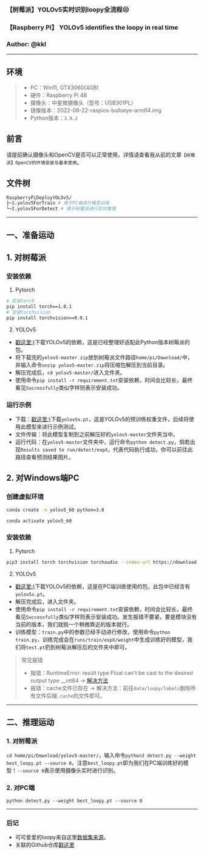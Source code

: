 ### 【树莓派】YOLOv5实时识别loopy全流程😒
### 【Raspberry PI】 YOLOv5 identifies the loopy in real time
### Author: @kkl

---

## 环境
> * PC：Win11, GTX3060(4GB)
> * 硬件：Raspberry Pi 4B
> * 摄像头：中星微摄像头（型号：USB301PL）
> * 镜像版本：2022-09-22-raspios-bullseye-arm64.img
> * Python版本：`3.9.2`

## 前言
请提前确认摄像头和OpenCV是否可以正常使用，详情请查看我从前的文章`【树莓派】OpenCV的环境安装与基本使用`。

## 文件树
```bash
RaspberryPiDeployYOLOv5/
├─1.yolov5ForTrain # 用于PC端进行模型训练
└─2.yolov5ForDetect # 用于树莓派进行实时推理
```

---

## 一、准备运动

## 1. 对树莓派

### 安装依赖
1. Pytorch
```bash
# 安装torch
pip install torch==1.8.1
# 安装torchvision
pip install torchvision==0.9.1
```

2. YOLOv5
- [戳这里:)](2.yolov5ForDetect)下载YOLOv5的依赖，这是已经整理好适配此Python版本树莓派的包。
- 将下载完的`yolov5-master.zip`放到树莓派文件路径`home/pi/Download/`中，并输入命令`unzip yolov5-master.zip`将压缩包解压到当前目录。
- 解压完成后，`cd yolov5-master/`进入文件夹。
- 使用命令`pip install -r requirement.txt`安装依赖，时间会比较长，最终看见`Successfully`类似字样则表示安装成功。

### 运行示例
- 下载：[戳这里:)](2.yolov5ForDetect)下载`yolov5s.pt`，这是YOLOv5的预训练权重文件，后续将使用此模型来进行示例测试。
- 文件传输：将此模型复制到之前解压好的`yolov5-master`文件夹当中。
- 运行代码：在`yolov5-master`文件夹中，运行命令`python detect.py`，倘若出现`Results saved to run/detect/expX`，代表代码执行成功，你可以前往此路径查看预测结果图片。

## 2. 对Windows端PC

### 创建虚拟环境
```bash
conda create -n yolov5_60 python=3.8

conda activate yolov5_60
```

### 安装依赖
1. Pytorch
```bash
pip3 install torch torchvision torchaudio --index-url https://download.pytorch.org/whl/cu118
```

2. YOLOv5
- [戳这里:)](1.yolov5ForTrain)下载YOLOv5的依赖，这是在PC端训练使用的包，此包中已经含有`yolov5s.pt`。
- 解压完成后，进入文件夹。
- 使用命令`pip install -r requirement.txt`安装依赖，时间会比较长，最终看见`Successfully`类似字样则表示安装成功。发生报错不要紧，要是模块没有当前的版本，我们就挑一个稍微靠近的版本就行。
- 训练模型：`train.py`中的参数已经手动进行修改，使用命令`python train.py`，训练完成会在`runs/train/expX/weight`中生成训练好的模型，我们将`test.pt`扔到树莓派解压后的文件夹中即可。

> 常见报错
> - 报错：RuntimeError: result type Float can't be cast to the desired output type __int64 -> [解决方法](https://blog.csdn.net/qq_43573527/article/details/132963466?ops_request_misc=%257B%2522request%255Fid%2522%253A%2522171870434616800215045407%2522%252C%2522scm%2522%253A%252220140713.130102334..%2522%257D&request_id=171870434616800215045407&biz_id=0&utm_medium=distribute.pc_search_result.none-task-blog-2~all~sobaiduend~default-1-132963466-null-null.142)
> - 报错：cache文件已存在 -> 解决方法：前往`data/loopy/labels`删除所有文件后缀`.cache`的文件即可。
> 

---

## 二、推理运动

### 1. 对树莓派
`cd home/pi/Download/yolov5-master/`，输入命令`python3 detect.py --weight best_loopy.pt --source 0`，注意`best_loopy.pt`即为我们在PC端训练好的模型！`--source 0`表示使用摄像头实时进行识别。

### 2. 对PC端
`python detect.py --weight best_loopy.pt --source 0`

---

### 后记
- 可可爱爱的loopy来自这里[数据集来源](https://github.com/ZhangKeLiang0627/YOLOv8-loopy)。
- 关联的Github仓库[戳这里](https://github.com/ZhangKeLiang0627/YOLOv5-loopy-RaspberryPi) 